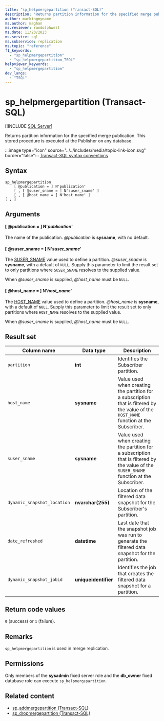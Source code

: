 ```yaml
---
title: "sp_helpmergepartition (Transact-SQL)"
description: "Returns partition information for the specified merge publication."
author: markingmyname
ms.author: maghan
ms.reviewer: randolphwest
ms.date: 11/23/2023
ms.service: sql
ms.subservice: replication
ms.topic: "reference"
f1_keywords:
  - "sp_helpmergepartition"
  - "sp_helpmergepartition_TSQL"
helpviewer_keywords:
  - "sp_helpmergepartition"
dev_langs:
  - "TSQL"
---
```

# sp_helpmergepartition (Transact-SQL)

[!INCLUDE [SQL Server](../../includes/applies-to-version/sqlserver.md)]

Returns partition information for the specified merge publication. This stored procedure is executed at the Publisher on any database.

:::image type="icon" source="../../includes/media/topic-link-icon.svg" border="false"::: [Transact-SQL syntax conventions](../../t-sql/language-elements/transact-sql-syntax-conventions-transact-sql.md)

## Syntax

```syntaxsql
sp_helpmergepartition
    [ @publication = ] N'publication'
    [ , [ @suser_sname = ] N'suser_sname' ]
    [ , [ @host_name = ] N'host_name' ]
[ ; ]
```

## Arguments

#### [ @publication = ] N'*publication*'

The name of the publication. *@publication* is **sysname**, with no default.

#### [ @suser_sname = ] N'*suser_sname*'

The [SUSER_SNAME](../../t-sql/functions/suser-sname-transact-sql.md) value used to define a partition. *@suser_sname* is **sysname**, with a default of `NULL`. Supply this parameter to limit the result set to only partitions where `SUSER_SNAME` resolves to the supplied value.

When *@suser_sname* is supplied, *@host_name* must be `NULL`.

#### [ @host_name = ] N'*host_name*'

The [HOST_NAME](../../t-sql/functions/host-name-transact-sql.md) value used to define a partition. *@host_name* is **sysname**, with a default of `NULL`. Supply this parameter to limit the result set to only partitions where `HOST_NAME` resolves to the supplied value.

When *@suser_sname* is supplied, *@host_name* must be `NULL`.

## Result set

| Column name | Data type | Description |
| --- | --- | --- |
| `partition` | **int** | Identifies the Subscriber partition. |
| `host_name` | **sysname** | Value used when creating the partition for a subscription that is filtered by the value of the `HOST_NAME` function at the Subscriber. |
| `suser_sname` | **sysname** | Value used when creating the partition for a subscription that is filtered by the value of the `SUSER_SNAME` function at the Subscriber. |
| `dynamic_snapshot_location` | **nvarchar(255)** | Location of the filtered data snapshot for the Subscriber's partition. |
| `date_refreshed` | **datetime** | Last date that the snapshot job was run to generate the filtered data snapshot for the partition. |
| `dynamic_snapshot_jobid` | **uniqueidentifier** | Identifies the job that creates the filtered data snapshot for a partition. |

## Return code values

`0` (success) or `1` (failure).

## Remarks

`sp_helpmergepartition` is used in merge replication.

## Permissions

Only members of the **sysadmin** fixed server role and the **db_owner** fixed database role can execute `sp_helpmergepartition`.

## Related content

- [sp_addmergepartition (Transact-SQL)](sp-addmergepartition-transact-sql.md)
- [sp_dropmergepartition (Transact-SQL)](sp-dropmergepartition-transact-sql.md)

